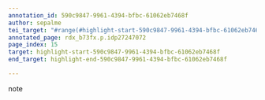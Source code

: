 ```yaml
---
annotation_id: 590c9847-9961-4394-bfbc-61062eb7468f
author: sepalme
tei_target: "#range(#highlight-start-590c9847-9961-4394-bfbc-61062eb7468f, #highlight-end-590c9847-9961-4394-bfbc-61062eb7468f)"
annotated_page: rdx_b73fx.p.idp27247072
page_index: 15
target: highlight-start-590c9847-9961-4394-bfbc-61062eb7468f
end_target: highlight-end-590c9847-9961-4394-bfbc-61062eb7468f

---
```

note
